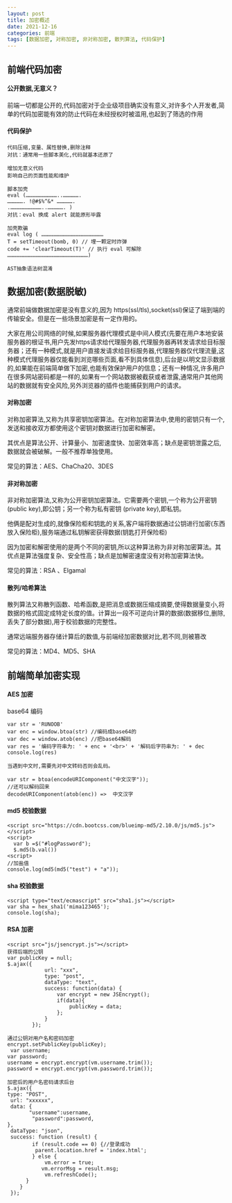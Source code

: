 ```yaml
---
layout: post
title: 加密概述
date: 2021-12-16
categories: 前端
tags: [数据加密, 对称加密, 非对称加密, 散列算法, 代码保护]
---
```


## 前端代码加密

#### 公开数据,无意义？

前端一切都是公开的,代码加密对于企业级项目确实没有意义,对许多个人开发者,简单的代码加密能有效的防止代码在未经授权时被滥用,也起到了筛选的作用

#### 代码保护

```
代码压缩,变量、属性替换,删除注释
对抗：通常用一些脚本美化,代码就基本还原了

增加无意义代码
影响自己的页面性能和维护

脚本加壳
eval (…………………………..…………….
……………. !@#$%^&* …………….
.…………………………..……………. )
对抗：eval 换成 alert 就能原形毕露

加壳欺骗
eval log ( ……………………………………………………
T = setTimeout(bomb, 0) // 埋一颗定时炸弹
code += 'clearTimeout(T)' // 执行 eval 可解除
……………………………………………………………………)

AST抽象语法树混淆
```

## 数据加密(数据脱敏)

通常前端做数据加密是没有意义的,因为 https(ssl/tls),socket(ssl)保证了端到端的传输安全。但是在一些场景加密是有一定作用的。

大家在用公司网络的时候,如果服务器代理模式是中间人模式(先要在用户本地安装服务器的根证书,用户先发https请求给代理服务器,代理服务器再转发请求给目标服务器；还有一种模式,就是用户直接发请求给目标服务器,代理服务器仅代理流量,这种模式代理服务器仅能看到浏览哪些页面,看不到具体信息),后台是以明文显示数据的,如果能在前端简单做下加密,也能有效保护用户的信息；还有一种情况,许多用户在很多网站密码都是一样的,如果有一个网站数据被截获或者泄露,通常用户其他网站的数据就有安全风险,另外浏览器的插件也能捕获到用户的请求。

#### 对称加密

对称加密算法,又称为共享密钥加密算法。在对称加密算法中,使用的密钥只有一个,发送和接收双方都使用这个密钥对数据进行加密和解密。

其优点是算法公开、计算量小、加密速度快、加密效率高；缺点是密钥泄露之后,数据就会被破解。一般不推荐单独使用。

常见的算法：AES、ChaCha20、3DES

#### 非对称加密

非对称加密算法,又称为公开密钥加密算法。它需要两个密钥,一个称为公开密钥 (public key),即公钥；另一个称为私有密钥 (private key),即私钥。

他俩是配对生成的,就像保险柜和钥匙的关系,客户端将数据通过公钥进行加密(东西放入保险柜),服务端通过私钥解密获得数据(钥匙打开保险柜)

因为加密和解密使用的是两个不同的密钥,所以这种算法称为非对称加密算法。其优点是算法强度复杂、安全性高；缺点是加解密速度没有对称加密算法快。

常见的算法：RSA 、Elgamal

#### 散列/哈希算法

散列算法又称散列函数、哈希函数,是把消息或数据压缩成摘要,使得数据量变小,将数据的格式固定成特定长度的值。计算出一段不可逆向计算的数据(数据移位,删除,丢失了部分数据),用于校验数据的完整性。

通常远端服务器存储计算后的数值,与前端经加密数据对比,若不同,则被篡改

常见的算法：MD4、MD5、SHA

## 前端简单加密实现

#### AES 加密

base64 编码

```
var str = 'RUNOOB'
var enc = window.btoa(str) //编码成base64的
var dec = window.atob(enc) //把base64解码
var res = '编码字符串为: ' + enc + '<br>' + '解码后字符串为: ' + dec
console.log(res)

当遇到中文时,需要先对中文转码否则会乱码。

var str = btoa(encodeURIComponent("中文汉字"));
//还可以解码回来
decodeURIComponent(atob(enc)) =>  中文汉字
```

#### md5 校验数据

```
<script src="https://cdn.bootcss.com/blueimp-md5/2.10.0/js/md5.js"></script>
<script>
  var b =$("#logPassword");
  $.md5(b.val())
<script>
//加盐值
console.log(md5(md5("test") + "a"));
```

#### sha 校验数据

```
<script type="text/ecmascript" src="sha1.js"></script>
var sha = hex_sha1('mima123465');
console.log(sha);
```

#### RSA 加密

```
<script src="js/jsencrypt.js"></script>
获得后端的公钥
var publicKey = null;
$.ajax({
            url: "xxx",
            type: "post",
            dataType: "text",
            success: function(data) {
                var encrypt = new JSEncrypt();
                if(data){
                    publicKey = data;
                };
            }
        });

通过公钥对用户名和密码加密
encrypt.setPublicKey(publicKey);
 var username;
var password;
username = encrypt.encrypt(vm.username.trim());
password = encrypt.encrypt(vm.password.trim());

加密后的用户名密码请求后台
$.ajax({
type: "POST",
 url: "xxxxxx",
 data: {
       "username":username,
		"password":password,
},
 dataType: "json",
 success: function (result) {
        if (result.code == 0) {//登录成功
         parent.location.href = 'index.html';
        } else {
            vm.error = true;
           vm.errorMsg = result.msg;
            vm.refreshCode();
      }
    }
 });
```
